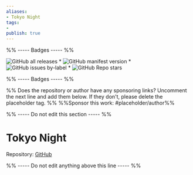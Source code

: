 ```yaml
---
aliases:
- Tokyo Night
tags: 
- 
publish: true
---
```


%% ----- Badges ----- %%

![GitHub all releases](https://img.shields.io/github/downloads/RuslanGagushin/Tokyo-Night-Obsidian-Theme/total?color=573E7A&logo=github&style=for-the-badge) * ![GitHub manifest version](https://img.shields.io/github/manifest-json/v/RuslanGagushin/Tokyo-Night-Obsidian-Theme?color=573E7A&logo=github&style=for-the-badge) * ![GitHub issues by-label](https://img.shields.io/github/issues/RuslanGagushin/Tokyo-Night-Obsidian-Theme/help%20wanted?color=573E7A&logo=github&style=for-the-badge) * ![GitHub Repo stars](https://img.shields.io/github/stars/RuslanGagushin/Tokyo-Night-Obsidian-Theme?color=573E7A&logo=github&style=for-the-badge)

%% ----- Badges ----- %%

%% Does the repository or author have any sponsoring links? Uncomment the next line and add them below. If they don't, please delete the placeholder tag. %%
%%Sponsor this work: #placeholder/author%%

%% ----- Do not edit this section ----- %%

# Tokyo Night

Repository: [GitHub](https://github.com/RuslanGagushin/Tokyo-Night-Obsidian-Theme)



%% ----- Do not edit anything above this line ----- %% 
